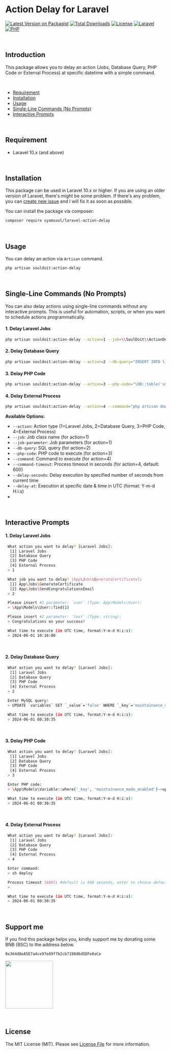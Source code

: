 # Action Delay for Laravel



[![Latest Version on Packagist](https://img.shields.io/packagist/v/syamsoul/laravel-action-delay.svg?style=flat-square)](https://packagist.org/packages/syamsoul/laravel-action-delay)
[![Total Downloads](https://img.shields.io/packagist/dt/syamsoul/laravel-action-delay.svg?style=flat-square)](https://packagist.org/packages/syamsoul/laravel-action-delay)
[![License](https://img.shields.io/github/license/syamsoul/laravel-action-delay.svg?style=flat-square)](LICENSE)
[![Laravel](https://img.shields.io/badge/Laravel-10.x%2B-red.svg?style=flat-square)](https://laravel.com)
[![PHP](https://img.shields.io/badge/PHP-8.1%2B-blue.svg?style=flat-square)](https://php.net)


&nbsp;
## Introduction

This package allows you to delay an action (Jobs, Database Query, PHP Code or External Process) at specific datetime with a simple command.


&nbsp;
* [Requirement](#requirement)
* [Installation](#installation)
* [Usage](#usage)
* [Single-Line Commands (No Prompts)](#single-line-commands-no-prompts)
* [Interactive Prompts](#interactive-prompts)


&nbsp;
&nbsp;
## Requirement

* Laravel 10.x (and above)


&nbsp;
&nbsp;
## Installation


This package can be used in Laravel 10.x or higher. If you are using an older version of Laravel, there's might be some problem. If there's any problem, you can [create new issue](https://github.com/syamsoul/laravel-action-delay/issues) and I will fix it as soon as possible.

You can install the package via composer:

``` bash
composer require syamsoul/laravel-action-delay
```

&nbsp;
&nbsp;
## Usage

You can delay an action via `Artisan` command.
``` bash
php artisan souldoit:action-delay
```

&nbsp;
&nbsp;
## Single-Line Commands (No Prompts)

You can also delay actions using single-line commands without any interactive prompts. This is useful for automation, scripts, or when you want to schedule actions programmatically.

#### 1. Delay Laravel Jobs
```bash
php artisan souldoit:action-delay --action=1 --job=\\SoulDoit\\ActionDelay\\Jobs\\ExternalProcessJob --job-parameter="touch newfile.txt" --delay-at="2025-06-25 16:25:00"
```

#### 2. Delay Database Query
```bash
php artisan souldoit:action-delay --action=2 --db-query="INSERT INTO \`users\` (\`username\`,\`email\`,\`first_name\`,\`last_name\`,\`created_at\`,\`updated_at\`) VALUES ('user01','user01@gmail.com','User','One',NOW(),NOW())" --delay-at="2025-06-25 15:51:25"
```

#### 3. Delay PHP Code
```bash
php artisan souldoit:action-delay --action=3 --php-code="\DB::table('users')->insert(['username'=>'user02', 'email'=>'user02@gmail.com', 'first_name'=>'User', 'last_name'=>'Two', 'updated_at'=>now(), 'created_at'=>now()])" --delay-at="2025-06-25 16:32:00"
```

#### 4. Delay External Process
```bash
php artisan souldoit:action-delay --action=4 --command="php artisan down" --command-timeout=600 --delay-at="2025-06-25 16:37:50"
```

**Available Options:**
- `--action`: Action type (1=Laravel Jobs, 2=Database Query, 3=PHP Code, 4=External Process)
- `--job`: Job class name (for action=1)
- `--job-parameter`: Job parameters (for action=1)
- `--db-query`: SQL query (for action=2)
- `--php-code`: PHP code to execute (for action=3)
- `--command`: Command to execute (for action=4)
- `--command-timeout`: Process timeout in seconds (for action=4, default: 600)
- `--delay-seconds`: Delay execution by specified number of seconds from current time
- `--delay-at`: Execution at specific date & time in UTC (format: Y-m-d H:i:s)
- 

&nbsp;
&nbsp;
## Interactive Prompts

#### 1. Delay Laravel Jobs
```bash
 What action you want to delay? [Laravel Jobs]:
  [1] Laravel Jobs
  [2] Database Query
  [3] PHP Code
  [4] External Process
 > 1

 What job you want to delay? [App\Jobs\GenerateCertificate]:
  [1] App\Jobs\GenerateCertificate
  [2] App\Jobs\SendCongratulationsEmail
 > 2

 Please insert #1 parameter: `user` (Type: App\Models\User):
 > \App\Models\User::find(1)

 Please insert #2 parameter: `text` (Type: string):
 > Congratulations on your success!

 What time to execute (in UTC time, format:Y-m-d H:i:s):
 > 2024-06-01 10:16:00
```

&nbsp;
#### 2. Delay Database Query
```bash
 What action you want to delay? [Laravel Jobs]:
  [1] Laravel Jobs
  [2] Database Query
  [3] PHP Code
  [4] External Process
 > 2

 Enter MySQL query:
 > UPDATE `variables` SET `_value`='false' WHERE `_key`='maintainance_mode_enabled'

 What time to execute (in UTC time, format:Y-m-d H:i:s):
 > 2024-06-01 08:30:35
```

&nbsp;
#### 3. Delay PHP Code
```bash
 What action you want to delay? [Laravel Jobs]:
  [1] Laravel Jobs
  [2] Database Query
  [3] PHP Code
  [4] External Process
 > 3

 Enter PHP code:
 > \App\Models\Variable::where('_key', 'maintainance_mode_enabled')->update(['_value' => 'false']); \App\Models\Variable::where('_key', 'new_feature_enabled')->update(['_value' => 'true']);

 What time to execute (in UTC time, format:Y-m-d H:i:s):
 > 2024-06-01 08:30:35
```

&nbsp;
#### 4. Delay External Process
```bash
 What action you want to delay? [Laravel Jobs]:
  [1] Laravel Jobs
  [2] Database Query
  [3] PHP Code
  [4] External Process
 > 4

 Enter command:
 > sh deploy

 Process timeout [600]: #default is 600 seconds, enter to choose default value
 >

 What time to execute (in UTC time, format:Y-m-d H:i:s):
 > 2024-06-01 08:30:35
```

&nbsp;
&nbsp;
## Support me

If you find this package helps you, kindly support me by donating some BNB (BSC) to the address below.

```
0x364d8eA5E7a4ce97e89f7b2cb7198d6d5DFe0aCe
```

<img src="https://info.souldoit.com/img/wallet-address-bnb-bsc.png" width="150">


&nbsp;
&nbsp;
## License

The MIT License (MIT). Please see [License File](LICENSE) for more information.
